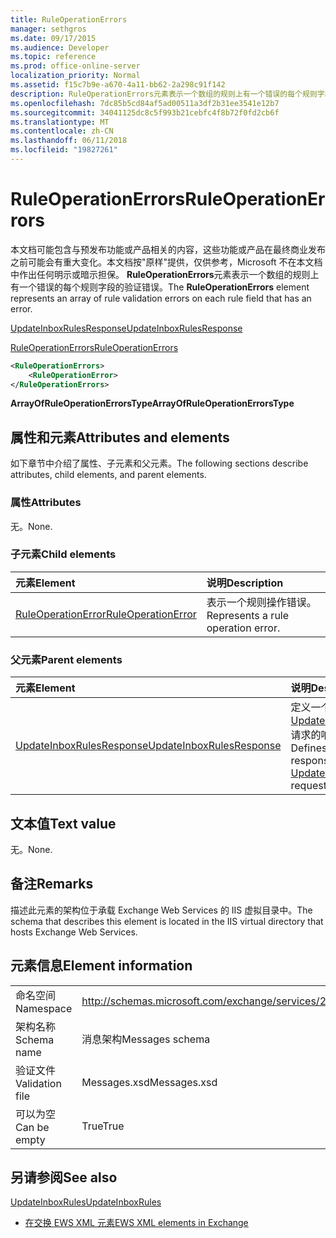 ```yaml
---
title: RuleOperationErrors
manager: sethgros
ms.date: 09/17/2015
ms.audience: Developer
ms.topic: reference
ms.prod: office-online-server
localization_priority: Normal
ms.assetid: f15c7b9e-a670-4a11-bb62-2a298c91f142
description: RuleOperationErrors元素表示一个数组的规则上有一个错误的每个规则字段的验证错误。
ms.openlocfilehash: 7dc85b5cd84af5ad00511a3df2b31ee3541e12b7
ms.sourcegitcommit: 34041125dc8c5f993b21cebfc4f8b72f0fd2cb6f
ms.translationtype: MT
ms.contentlocale: zh-CN
ms.lasthandoff: 06/11/2018
ms.locfileid: "19827261"
---
```

# <a name="ruleoperationerrors"></a><span data-ttu-id="23381-103">RuleOperationErrors</span><span class="sxs-lookup"><span data-stu-id="23381-103">RuleOperationErrors</span></span>

<span data-ttu-id="23381-104">本文档可能包含与预发布功能或产品相关的内容，这些功能或产品在最终商业发布之前可能会有重大变化。本文档按"原样"提供，仅供参考，Microsoft 不在本文档中作出任何明示或暗示担保。 **RuleOperationErrors**元素表示一个数组的规则上有一个错误的每个规则字段的验证错误。</span><span class="sxs-lookup"><span data-stu-id="23381-104">The **RuleOperationErrors** element represents an array of rule validation errors on each rule field that has an error.</span></span> 
  
[<span data-ttu-id="23381-105">UpdateInboxRulesResponse</span><span class="sxs-lookup"><span data-stu-id="23381-105">UpdateInboxRulesResponse</span></span>](updateinboxrulesresponse.md)
  
[<span data-ttu-id="23381-106">RuleOperationErrors</span><span class="sxs-lookup"><span data-stu-id="23381-106">RuleOperationErrors</span></span>](ruleoperationerrors.md)
  
```XML
<RuleOperationErrors>
    <RuleOperationError>
</RuleOperationErrors>
```

 <span data-ttu-id="23381-107">**ArrayOfRuleOperationErrorsType**</span><span class="sxs-lookup"><span data-stu-id="23381-107">**ArrayOfRuleOperationErrorsType**</span></span>
## <a name="attributes-and-elements"></a><span data-ttu-id="23381-108">属性和元素</span><span class="sxs-lookup"><span data-stu-id="23381-108">Attributes and elements</span></span>

<span data-ttu-id="23381-109">如下章节中介绍了属性、子元素和父元素。</span><span class="sxs-lookup"><span data-stu-id="23381-109">The following sections describe attributes, child elements, and parent elements.</span></span>
  
### <a name="attributes"></a><span data-ttu-id="23381-110">属性</span><span class="sxs-lookup"><span data-stu-id="23381-110">Attributes</span></span>

<span data-ttu-id="23381-111">无。</span><span class="sxs-lookup"><span data-stu-id="23381-111">None.</span></span>
  
### <a name="child-elements"></a><span data-ttu-id="23381-112">子元素</span><span class="sxs-lookup"><span data-stu-id="23381-112">Child elements</span></span>

|<span data-ttu-id="23381-113">**元素**</span><span class="sxs-lookup"><span data-stu-id="23381-113">**Element**</span></span>|<span data-ttu-id="23381-114">**说明**</span><span class="sxs-lookup"><span data-stu-id="23381-114">**Description**</span></span>|
|:-----|:-----|
|[<span data-ttu-id="23381-115">RuleOperationError</span><span class="sxs-lookup"><span data-stu-id="23381-115">RuleOperationError</span></span>](ruleoperationerror.md) <br/> |<span data-ttu-id="23381-116">表示一个规则操作错误。</span><span class="sxs-lookup"><span data-stu-id="23381-116">Represents a rule operation error.</span></span>  <br/> |
   
### <a name="parent-elements"></a><span data-ttu-id="23381-117">父元素</span><span class="sxs-lookup"><span data-stu-id="23381-117">Parent elements</span></span>

|<span data-ttu-id="23381-118">**元素**</span><span class="sxs-lookup"><span data-stu-id="23381-118">**Element**</span></span>|<span data-ttu-id="23381-119">**说明**</span><span class="sxs-lookup"><span data-stu-id="23381-119">**Description**</span></span>|
|:-----|:-----|
|[<span data-ttu-id="23381-120">UpdateInboxRulesResponse</span><span class="sxs-lookup"><span data-stu-id="23381-120">UpdateInboxRulesResponse</span></span>](updateinboxrulesresponse.md) <br/> |<span data-ttu-id="23381-121">定义一个[UpdateInboxRules](updateinboxrules.md)请求的响应。</span><span class="sxs-lookup"><span data-stu-id="23381-121">Defines a response to an [UpdateInboxRules](updateinboxrules.md) request.</span></span>  <br/> |
   
## <a name="text-value"></a><span data-ttu-id="23381-122">文本值</span><span class="sxs-lookup"><span data-stu-id="23381-122">Text value</span></span>

<span data-ttu-id="23381-123">无。</span><span class="sxs-lookup"><span data-stu-id="23381-123">None.</span></span>
  
## <a name="remarks"></a><span data-ttu-id="23381-124">备注</span><span class="sxs-lookup"><span data-stu-id="23381-124">Remarks</span></span>

<span data-ttu-id="23381-125">描述此元素的架构位于承载 Exchange Web Services 的 IIS 虚拟目录中。</span><span class="sxs-lookup"><span data-stu-id="23381-125">The schema that describes this element is located in the IIS virtual directory that hosts Exchange Web Services.</span></span>
  
## <a name="element-information"></a><span data-ttu-id="23381-126">元素信息</span><span class="sxs-lookup"><span data-stu-id="23381-126">Element information</span></span>

|||
|:-----|:-----|
|<span data-ttu-id="23381-127">命名空间</span><span class="sxs-lookup"><span data-stu-id="23381-127">Namespace</span></span>  <br/> |http://schemas.microsoft.com/exchange/services/2006/messages  <br/> |
|<span data-ttu-id="23381-128">架构名称</span><span class="sxs-lookup"><span data-stu-id="23381-128">Schema name</span></span>  <br/> |<span data-ttu-id="23381-129">消息架构</span><span class="sxs-lookup"><span data-stu-id="23381-129">Messages schema</span></span>  <br/> |
|<span data-ttu-id="23381-130">验证文件</span><span class="sxs-lookup"><span data-stu-id="23381-130">Validation file</span></span>  <br/> |<span data-ttu-id="23381-131">Messages.xsd</span><span class="sxs-lookup"><span data-stu-id="23381-131">Messages.xsd</span></span>  <br/> |
|<span data-ttu-id="23381-132">可以为空</span><span class="sxs-lookup"><span data-stu-id="23381-132">Can be empty</span></span>  <br/> |<span data-ttu-id="23381-133">True</span><span class="sxs-lookup"><span data-stu-id="23381-133">True</span></span>  <br/> |
   
## <a name="see-also"></a><span data-ttu-id="23381-134">另请参阅</span><span class="sxs-lookup"><span data-stu-id="23381-134">See also</span></span>



[<span data-ttu-id="23381-135">UpdateInboxRules</span><span class="sxs-lookup"><span data-stu-id="23381-135">UpdateInboxRules</span></span>](updateinboxrules.md)


- [<span data-ttu-id="23381-136">在交换 EWS XML 元素</span><span class="sxs-lookup"><span data-stu-id="23381-136">EWS XML elements in Exchange</span></span>](ews-xml-elements-in-exchange.md)

